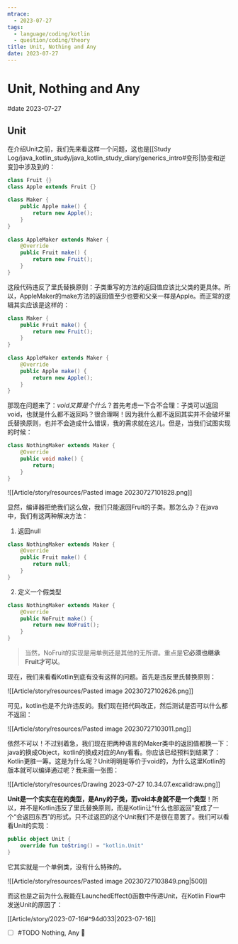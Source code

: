 ```yaml
---
mtrace:
  - 2023-07-27
tags:
  - language/coding/kotlin
  - question/coding/theory
title: Unit, Nothing and Any
date: 2023-07-27
---
```

# Unit, Nothing and Any

#date 2023-07-27

## Unit

在介绍Unit之前，我们先来看这样一个问题，这也是[[Study Log/java_kotlin_study/java_kotlin_study_diary/generics_intro#变形|协变和逆变]]中涉及到的：

```java
class Fruit {}  
class Apple extends Fruit {}  
  
class Maker {  
	public Apple make() {  
		return new Apple();  
	}  
}  
  
class AppleMaker extends Maker {  
	@Override  
	public Fruit make() {  
		return new Fruit();  
	}  
}
```

这段代码违反了里氏替换原则：子类重写的方法的返回值应该比父类的更具体。所以，AppleMaker的make方法的返回值至少也要和父亲一样是Apple。而正常的逻辑其实应该是这样的：

```java
class Maker {  
	public Fruit make() {  
		return new Fruit();  
	}  
}  
  
class AppleMaker extends Maker {  
	@Override  
	public Apple make() {  
		return new Apple();  
	}  
}
```

那现在问题来了：*void又算是个什么*？首先考虑一下合不合理：子类可以返回void，也就是什么都不返回吗？很合理啊！因为我什么都不返回其实并不会破坏里氏替换原则，也并不会造成什么错误，我的需求就在这儿。但是，当我们试图实现的时候：

```java
class NothingMaker extends Maker {  
	@Override  
	public void make() {  
		return;  
	}  
}
```

![[Article/story/resources/Pasted image 20230727101828.png]]

显然，编译器拒绝我们这么做，我们只能返回Fruit的子类。那怎么办？在java中，我们有这两种解决方法：

1. 返回null

```java
class NothingMaker extends Maker {  
	@Override  
	public Fruit make() {  
		return null;  
	}  
}
```

2. 定义一个假类型

```java
class NothingMaker extends Maker {  
	@Override  
	public NoFruit make() {  
		return new NoFruit();  
	}  
}
```

> 当然，NoFruit的实现是用单例还是其他的无所谓。重点是**它必须也继承Fruit才可以**。

现在，我们来看看Kotlin到底有没有这样的问题。首先是违反里氏替换原则：

![[Article/story/resources/Pasted image 20230727102626.png]]

可见，kotlin也是不允许违反的。我们现在把代码改正，然后测试是否可以什么都不返回：

![[Article/story/resources/Pasted image 20230727103011.png]]

依然不可以！不过别着急，我们现在把两种语言的Maker类中的返回值都换一下：java的换成Object，kotlin的换成对应的Any看看。你应该已经预料到结果了：Kotlin更胜一筹。这是为什么呢？Unit明明是等价于void的，为什么这里Kotlin的版本就可以编译通过呢？我来画一张图：

![[Article/story/resources/Drawing 2023-07-27 10.34.07.excalidraw.png]]

**Unit是一个实实在在的类型，是Any的子类，而void本身就不是一个类型**！所以，并不是Kotlin违反了里氏替换原则，而是Kotlin让“什么也部返回”变成了一个“会返回东西”的形式。只不过返回的这个Unit我们不是很在意罢了。我们可以看看Unit的实现：

```kotlin
public object Unit {  
	override fun toString() = "kotlin.Unit"  
}
```

它其实就是一个单例类，没有什么特殊的。

![[Article/story/resources/Pasted image 20230727103849.png|500]]

而这也是之前为什么我能在LaunchedEffect()函数中传递Unit，在Kotlin Flow中发送Unit的原因了：

[[Article/story/2023-07-16#^94d033|2023-07-16]]

- [ ] #TODO Nothing, Any 🔽
